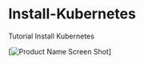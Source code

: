 # Install-Kubernetes
Tutorial Install Kubernetes

[![Product Name Screen Shot](https://logos-download.com/wp-content/uploads/2018/09/Kubernetes_Logo.png)]
